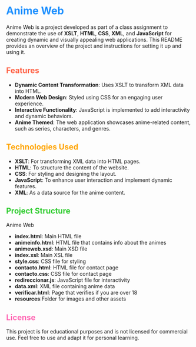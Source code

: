 # <span style="color:#1e90ff;">Anime Web</span>

Anime Web is a project developed as part of a class assignment to demonstrate the use of **XSLT**, **HTML**, **CSS**, **XML**, and **JavaScript** for creating dynamic and visually appealing web applications. This README provides an overview of the project and instructions for setting it up and using it.

## <span style="color:#ff6347;">Features</span>

- **Dynamic Content Transformation**: Uses XSLT to transform XML data into HTML.
- **Modern Web Design**: Styled using CSS for an engaging user experience.
- **Interactive Functionality**: JavaScript is implemented to add interactivity and dynamic behaviors.
- **Anime Themed**: The web application showcases anime-related content, such as series, characters, and genres.

## <span style="color:#ffa500;">Technologies Used</span>

- **XSLT**: For transforming XML data into HTML pages.
- **HTML**: To structure the content of the website.
- **CSS**: For styling and designing the layout.
- **JavaScript**: To enhance user interaction and implement dynamic features.
- **XML**: As a data source for the anime content.

## <span style="color:#32cd32;">Project Structure</span>
Anime Web
- **index.html**: Main HTML file
- **animeinfo.html**: HTML file that contains info about the animes
- **animeweb.xsd**: Main XSD file
- **index.xsl**: Main XSL file
- **style.css**: CSS file for styling
- **contacto.html**: HTML file for contact page
- **contacto.css**: CSS file for contact page
- **redireccionar.js**: JavaScript file for interactivity
- **data.xml**: XML file containing anime data
- **verificar.html**: Page that verifies if you are over 18
- **resources**:Folder for images and other assets

## <span style="color:#ff69b4;">License</span>
This project is for educational purposes and is not licensed for commercial use. Feel free to use and adapt it for personal learning.
